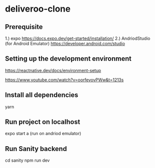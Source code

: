 # deliveroo-clone

## Prerequisite
1.) expo
  https://docs.expo.dev/get-started/installation/
2.) AndriodStudio (for Android Emulator)
  https://developer.android.com/studio
  
## Setting up the development environment
  https://reactnative.dev/docs/environment-setup
  
  https://www.youtube.com/watch?v=oorfevovPWw&t=1213s

## Install all dependencies
yarn

## Run project on localhost
expo start
a (run on andriod emulator)

## Run Sanity backend 
cd sanity
npm run dev

